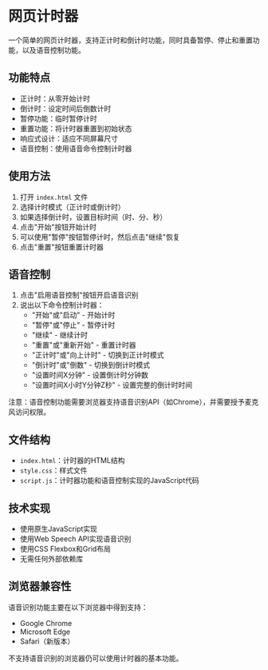 # 网页计时器

一个简单的网页计时器，支持正计时和倒计时功能，同时具备暂停、停止和重置功能，以及语音控制功能。

## 功能特点

- 正计时：从零开始计时
- 倒计时：设定时间后倒数计时
- 暂停功能：临时暂停计时
- 重置功能：将计时器重置到初始状态
- 响应式设计：适应不同屏幕尺寸
- 语音控制：使用语音命令控制计时器

## 使用方法

1. 打开 `index.html` 文件
2. 选择计时模式（正计时或倒计时）
3. 如果选择倒计时，设置目标时间（时、分、秒）
4. 点击"开始"按钮开始计时
5. 可以使用"暂停"按钮暂停计时，然后点击"继续"恢复
6. 点击"重置"按钮重置计时器

## 语音控制

1. 点击"启用语音控制"按钮开启语音识别
2. 说出以下命令控制计时器：
   - "开始"或"启动" - 开始计时
   - "暂停"或"停止" - 暂停计时
   - "继续" - 继续计时
   - "重置"或"重新开始" - 重置计时器
   - "正计时"或"向上计时" - 切换到正计时模式
   - "倒计时"或"倒数" - 切换到倒计时模式
   - "设置时间X分钟" - 设置倒计时分钟数
   - "设置时间X小时Y分钟Z秒" - 设置完整的倒计时时间

注意：语音控制功能需要浏览器支持语音识别API（如Chrome），并需要授予麦克风访问权限。

## 文件结构

- `index.html`：计时器的HTML结构
- `style.css`：样式文件
- `script.js`：计时器功能和语音控制实现的JavaScript代码

## 技术实现

- 使用原生JavaScript实现
- 使用Web Speech API实现语音识别
- 使用CSS Flexbox和Grid布局
- 无需任何外部依赖库

## 浏览器兼容性

语音识别功能主要在以下浏览器中得到支持：
- Google Chrome
- Microsoft Edge
- Safari（新版本）

不支持语音识别的浏览器仍可以使用计时器的基本功能。 